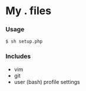 My . files 
========

### Usage 
```
$ sh setup.php 
```

### Includes 

- vim 
- git
- user (bash) profile settings


